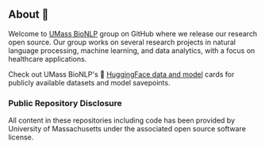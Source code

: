 ## About 👋
Welcome to [UMass BioNLP](https://bio-nlp.github.io/) group on GitHub where we release our research open source. Our group works on several research projects in natural language processing, machine learning, and data analytics, with a focus on healthcare applications. 

Check out UMass BioNLP's 🤗 [HuggingFace data and model](https://huggingface.co/bio-nlp-umass) cards for publicly available datasets and model savepoints. 


### Public Repository Disclosure
All content in these repositories including code has been provided by University of Massachusetts under the associated open source software license. 

